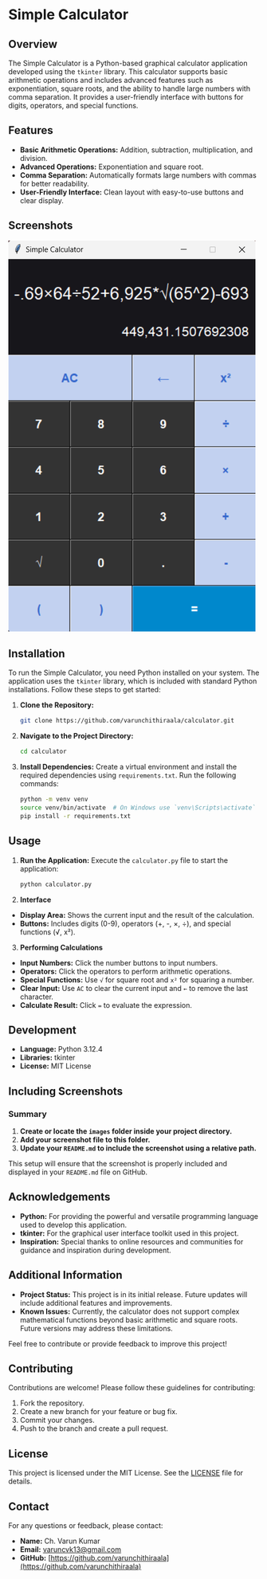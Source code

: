 # Simple Calculator

## Overview

The Simple Calculator is a Python-based graphical calculator application developed using the `tkinter` library. This calculator supports basic arithmetic operations and includes advanced features such as exponentiation, square roots, and the ability to handle large numbers with comma separation. It provides a user-friendly interface with buttons for digits, operators, and special functions.

## Features

- **Basic Arithmetic Operations:** Addition, subtraction, multiplication, and division.
- **Advanced Operations:** Exponentiation and square root.
- **Comma Separation:** Automatically formats large numbers with commas for better readability.
- **User-Friendly Interface:** Clean layout with easy-to-use buttons and clear display.

## Screenshots

![Calculator Screenshot](images/calculator.png)

## Installation

To run the Simple Calculator, you need Python installed on your system. The application uses the `tkinter` library, which is included with standard Python installations. Follow these steps to get started:

1. **Clone the Repository:**
   ```sh
   git clone https://github.com/varunchithiraala/calculator.git

2. **Navigate to the Project Directory:**
   ```sh
   cd calculator

3. **Install Dependencies:**
    Create a virtual environment and install the required dependencies using `requirements.txt`. Run the following commands:
   ```sh
   python -m venv venv
   source venv/bin/activate  # On Windows use `venv\Scripts\activate`
   pip install -r requirements.txt

## Usage

1. **Run the Application:**
    Execute the `calculator.py` file to start the application:
   ```sh
   python calculator.py

2. **Interface**
- **Display Area:** Shows the current input and the result of the calculation.
- **Buttons:** Includes digits (0-9), operators (+, -, ×, ÷), and special functions (√, x²).

3. **Performing Calculations**
- **Input Numbers:** Click the number buttons to input numbers.
- **Operators:** Click the operators to perform arithmetic operations.
- **Special Functions:** Use `√` for square root and `x²` for squaring a number.
- **Clear Input:** Use `AC` to clear the current input and `←` to remove the last character.
- **Calculate Result:** Click `=` to evaluate the expression.

## Development

- **Language:** Python 3.12.4
- **Libraries:** tkinter
- **License:** MIT License

## Including Screenshots

### Summary

1. **Create or locate the `images` folder inside your project directory.**
2. **Add your screenshot file to this folder.**
3. **Update your `README.md` to include the screenshot using a relative path.**

This setup will ensure that the screenshot is properly included and displayed in your `README.md` file on GitHub.

## Acknowledgements

- **Python:** For providing the powerful and versatile programming language used to develop this application.
- **tkinter:** For the graphical user interface toolkit used in this project.
- **Inspiration:** Special thanks to online resources and communities for guidance and inspiration during development.

## Additional Information

- **Project Status:** This project is in its initial release. Future updates will include additional features and improvements.
- **Known Issues:** Currently, the calculator does not support complex mathematical functions beyond basic arithmetic and square roots. Future versions may address these limitations.

Feel free to contribute or provide feedback to improve this project!

## Contributing

Contributions are welcome! Please follow these guidelines for contributing:

1. Fork the repository.
2. Create a new branch for your feature or bug fix.
3. Commit your changes.
4. Push to the branch and create a pull request.

## License

This project is licensed under the MIT License. See the [LICENSE](LICENSE) file for details.

## Contact

For any questions or feedback, please contact:

- **Name:** Ch. Varun Kumar
- **Email:** varuncvk13@gmail.com
- **GitHub:** [https://github.com/varunchithiraala](https://github.com/varunchithiraala)
